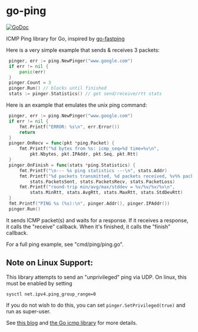 # go-ping
[![GoDoc](https://godoc.org/github.com/sparrc/go-ping?status.svg)](https://godoc.org/github.com/sparrc/go-ping)

ICMP Ping library for Go, inspired by
[go-fastping](https://github.com/tatsushid/go-fastping)

Here is a very simple example that sends & receives 3 packets:

```go
 pinger, err := ping.NewPinger("www.google.com")
 if err != nil {
     panic(err)
 }
 pinger.Count = 3
 pinger.Run() // blocks until finished
 stats := pinger.Statistics() // get send/receive/rtt stats
```

Here is an example that emulates the unix ping command:

```go
 pinger, err := ping.NewPinger("www.google.com")
 if err != nil {
     fmt.Printf("ERROR: %s\n", err.Error())
     return
 }
 pinger.OnRecv = func(pkt *ping.Packet) {
     fmt.Printf("%d bytes from %s: icmp_seq=%d time=%v\n",
         pkt.Nbytes, pkt.IPAddr, pkt.Seq, pkt.Rtt)
 }
 pinger.OnFinish = func(stats *ping.Statistics) {
     fmt.Printf("\n--- %s ping statistics ---\n", stats.Addr)
     fmt.Printf("%d packets transmitted, %d packets received, %v%% packet loss\n",
         stats.PacketsSent, stats.PacketsRecv, stats.PacketLoss)
     fmt.Printf("round-trip min/avg/max/stddev = %v/%v/%v/%v\n",
         stats.MinRtt, stats.AvgRtt, stats.MaxRtt, stats.StdDevRtt)
 }
 fmt.Printf("PING %s (%s):\n", pinger.Addr(), pinger.IPAddr())
 pinger.Run()
```

It sends ICMP packet(s) and waits for a response. If it receives a response,
it calls the "receive" callback. When it's finished, it calls the "finish"
callback.

For a full ping example, see "cmd/ping/ping.go".

## Note on Linux Support:

This library attempts to send an
"unprivileged" ping via UDP. On linux, this must be enabled by setting

```
sysctl net.ipv4.ping_group_range=0
```

If you do not wish to do this, you can set `pinger.SetPrivileged(true)` and
run as super-user.

See [this blog](https://sturmflut.github.io/linux/ubuntu/2015/01/17/unprivileged-icmp-sockets-on-linux/)
and [the Go icmp library](https://godoc.org/golang.org/x/net/icmp) for more details.
